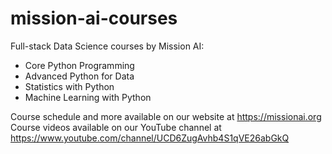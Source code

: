 # mission-ai-courses
 Full-stack Data Science courses by Mission AI:
 - Core Python Programming
 - Advanced Python for Data
 - Statistics with Python
 - Machine Learning with Python

Course schedule and more available on our website at https://missionai.org
Course videos available on our YouTube channel at https://www.youtube.com/channel/UCD6ZugAvhb4S1qVE26abGkQ
